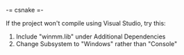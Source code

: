 -= csnake =-

If the project won't compile using Visual Studio, try this:
1. Include "winmm.lib" under Additional Dependencies
2. Change Subsystem to "Windows" rather than "Console"